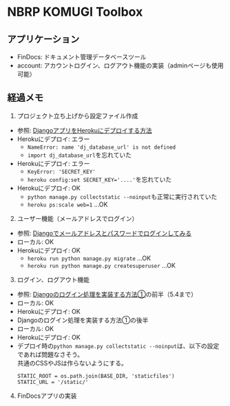 # NBRP KOMUGI Toolbox

## アプリケーション
- FinDocs: ドキュメント管理データベースツール
- account: アカウントログイン、ログアウト機能の実装（adminページも使用可能）


## 経過メモ
1. プロジェクト立ち上げから設定ファイル作成
  - 参照: [DjangoアプリをHerokuにデプロイする方法](https://qiita.com/frosty/items/66f5dff8fc723387108c)
  - Herokuにデプロイ: エラー
    - `NameError: name 'dj_database_url' is not defined`
    - `import dj_database_url`を忘れていた
  - Herokuにデプロイ: エラー
    - `KeyError: 'SECRET_KEY'`
    - `heroku config:set SECRET_KEY='....'`を忘れていた
  - Herokuにデプロイ: OK
    - `python manage.py collectstatic --noinput`も正常に実行されていた
    - `heroku ps:scale web=1` ...OK
2. ユーザー機能（メールアドレスでログイン）
  - 参照: [Djangoでメールアドレスとパスワードでログインしてみる](https://qiita.com/cortyuming/items/2167a29a90c94bb4b1bb)
  - ローカル: OK
  - Herokuにデプロイ: OK
    - `heroku run python manage.py migrate` ...OK
    - `heroku run python manage.py createsuperuser` ...OK
3. ログイン、ログアウト機能
  - 参照: [Djangoのログイン処理を実装する方法①](https://intellectual-curiosity.tokyo/2018/11/13/django%E3%81%AE%E3%83%AD%E3%82%B0%E3%82%A4%E3%83%B3%E5%87%A6%E7%90%86%E3%82%92%E5%AE%9F%E8%A3%85%E3%81%99%E3%82%8B%E6%96%B9%E6%B3%95%E2%91%A0/)の前半（5.4まで）
  - ローカル: OK
  - Herokuにデプロイ: OK
  - Djangoのログイン処理を実装する方法①の後半
  - ローカル: OK
  - Herokuにデプロイ: OK
  - デプロイ時の`python manage.py collectstatic --noinput`は、以下の設定であれば問題なさそう。  
    共通のCSSやJSは作らないようにする。  
    ```
    STATIC_ROOT = os.path.join(BASE_DIR, 'staticfiles')
    STATIC_URL = '/static/'
    ```
4. FinDocsアプリの実装

